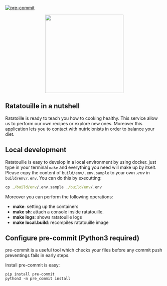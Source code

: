 [![pre-commit](https://img.shields.io/badge/pre--commit-enabled-brightgreen?logo=pre-commit&logoColor=white)](https://github.com/pre-commit/pre-commit)

<p align="center">
  <img width="250" height="250" src="https://i.imgur.com/YCtycJ0.png">
</p>

## Ratatouille in a nutshell

Ratatoille is ready to teach you how to cooking healthy. This service allow us
to perform our own recipes or explore new ones. Moreover this application lets
you to contact with nutricionists in order to balance your diet.

## Local development

Ratatouille is easy to develop in a local environment by using docker. just type in your terminal `make`
and everything you need will make up by itselt. Please copy the content of `build/env/.env.sample` to
your own _.env_ in `build/env/.env`. You can do this by executting:

```cmd
cp ./build/env/.env.sample ./build/env/.env
```

Moreover you can perform the following operations:

- **make**: setting up the containers
- **make sh**: attach a console inside ratatouille.
- **make logs**: shows ratatouille logs
- **make local.build**: recompiles ratatouille image

## Configure pre-commit (Python3 required)

pre-commit is a useful tool which checks your files before any commit push preventings fails in early steps.

Install pre-commit is easy:

```
pip install pre-commit
python3 -m pre_commit install
```
